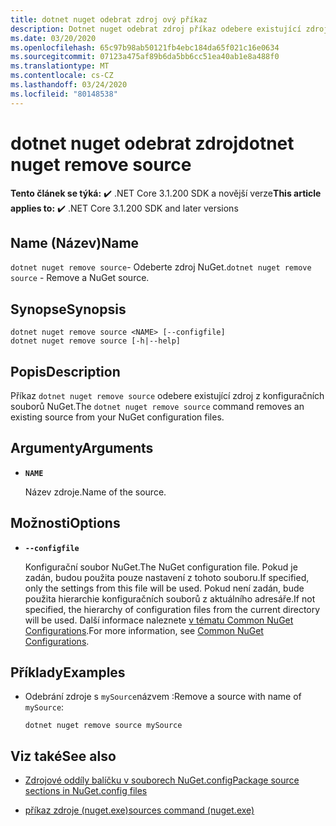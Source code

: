 ```yaml
---
title: dotnet nuget odebrat zdroj ový příkaz
description: Dotnet nuget odebrat zdroj příkaz odebere existující zdroj z konfiguračních souborů NuGet.
ms.date: 03/20/2020
ms.openlocfilehash: 65c97b98ab50121fb4ebc184da65f021c16e0634
ms.sourcegitcommit: 07123a475af89b6da5bb6cc51ea40ab1e8a488f0
ms.translationtype: MT
ms.contentlocale: cs-CZ
ms.lasthandoff: 03/24/2020
ms.locfileid: "80148538"
---
```

# <a name="dotnet-nuget-remove-source"></a><span data-ttu-id="42a23-103">dotnet nuget odebrat zdroj</span><span class="sxs-lookup"><span data-stu-id="42a23-103">dotnet nuget remove source</span></span>

<span data-ttu-id="42a23-104">**Tento článek se týká:** ✔️ .NET Core 3.1.200 SDK a novější verze</span><span class="sxs-lookup"><span data-stu-id="42a23-104">**This article applies to:** ✔️ .NET Core 3.1.200 SDK and later versions</span></span>

## <a name="name"></a><span data-ttu-id="42a23-105">Name (Název)</span><span class="sxs-lookup"><span data-stu-id="42a23-105">Name</span></span>

<span data-ttu-id="42a23-106">`dotnet nuget remove source`- Odeberte zdroj NuGet.</span><span class="sxs-lookup"><span data-stu-id="42a23-106">`dotnet nuget remove source` - Remove a NuGet source.</span></span>

## <a name="synopsis"></a><span data-ttu-id="42a23-107">Synopse</span><span class="sxs-lookup"><span data-stu-id="42a23-107">Synopsis</span></span>

```dotnetcli
dotnet nuget remove source <NAME> [--configfile]
dotnet nuget remove source [-h|--help]
```

## <a name="description"></a><span data-ttu-id="42a23-108">Popis</span><span class="sxs-lookup"><span data-stu-id="42a23-108">Description</span></span>

<span data-ttu-id="42a23-109">Příkaz `dotnet nuget remove source` odebere existující zdroj z konfiguračních souborů NuGet.</span><span class="sxs-lookup"><span data-stu-id="42a23-109">The `dotnet nuget remove source` command removes an existing source from your NuGet configuration files.</span></span>

## <a name="arguments"></a><span data-ttu-id="42a23-110">Argumenty</span><span class="sxs-lookup"><span data-stu-id="42a23-110">Arguments</span></span>

- **`NAME`**

  <span data-ttu-id="42a23-111">Název zdroje.</span><span class="sxs-lookup"><span data-stu-id="42a23-111">Name of the source.</span></span>

## <a name="options"></a><span data-ttu-id="42a23-112">Možnosti</span><span class="sxs-lookup"><span data-stu-id="42a23-112">Options</span></span>

- **`--configfile`**

  <span data-ttu-id="42a23-113">Konfigurační soubor NuGet.</span><span class="sxs-lookup"><span data-stu-id="42a23-113">The NuGet configuration file.</span></span> <span data-ttu-id="42a23-114">Pokud je zadán, budou použita pouze nastavení z tohoto souboru.</span><span class="sxs-lookup"><span data-stu-id="42a23-114">If specified, only the settings from this file will be used.</span></span> <span data-ttu-id="42a23-115">Pokud není zadán, bude použita hierarchie konfiguračních souborů z aktuálního adresáře.</span><span class="sxs-lookup"><span data-stu-id="42a23-115">If not specified, the hierarchy of configuration files from the current directory will be used.</span></span> <span data-ttu-id="42a23-116">Další informace naleznete [v tématu Common NuGet Configurations](https://docs.microsoft.com/nuget/consume-packages/configuring-nuget-behavior).</span><span class="sxs-lookup"><span data-stu-id="42a23-116">For more information, see [Common NuGet Configurations](https://docs.microsoft.com/nuget/consume-packages/configuring-nuget-behavior).</span></span>

## <a name="examples"></a><span data-ttu-id="42a23-117">Příklady</span><span class="sxs-lookup"><span data-stu-id="42a23-117">Examples</span></span>

- <span data-ttu-id="42a23-118">Odebrání zdroje s `mySource`názvem :</span><span class="sxs-lookup"><span data-stu-id="42a23-118">Remove a source with name of `mySource`:</span></span>

  ```dotnetcli
  dotnet nuget remove source mySource
  ```

## <a name="see-also"></a><span data-ttu-id="42a23-119">Viz také</span><span class="sxs-lookup"><span data-stu-id="42a23-119">See also</span></span>

- [<span data-ttu-id="42a23-120">Zdrojové oddíly balíčku v souborech NuGet.config</span><span class="sxs-lookup"><span data-stu-id="42a23-120">Package source sections in NuGet.config files</span></span>](/nuget/reference/nuget-config-file#package-source-sections)

- [<span data-ttu-id="42a23-121">příkaz zdroje (nuget.exe)</span><span class="sxs-lookup"><span data-stu-id="42a23-121">sources command (nuget.exe)</span></span>](/nuget/reference/cli-reference/cli-ref-sources)
